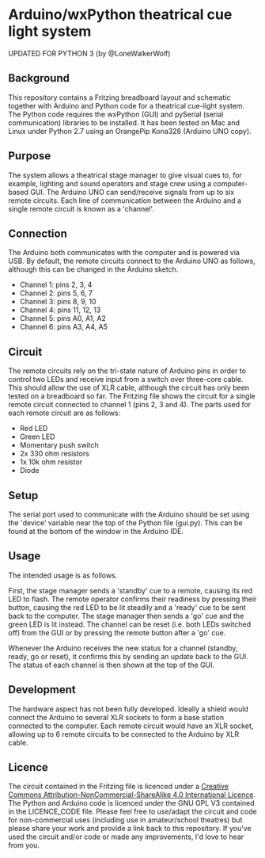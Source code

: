 Arduino/wxPython theatrical cue light system
============================================

UPDATED FOR PYTHON 3 (by @LoneWalkerWolf)

Background
----------

This repository contains a Fritzing breadboard layout and schematic together with Arduino and Python code for a theatrical cue-light system. The Python code requires the wxPython (GUI) and pySerial (serial communication) libraries to be installed. It has been tested on Mac and Linux under Python 2.7 using an OrangePip Kona328 (Arduino UNO copy).

Purpose
-------

The system allows a theatrical stage manager to give visual cues to, for example, lighting and sound operators and stage crew using a computer-based GUI. The Arduino UNO can send/receive signals from up to six remote circuits. Each line of communication between the Arduino and a single remote circuit is known as a 'channel'.

Connection
----------

The Arduino both communicates with the computer and is powered via USB. By default, the remote circuits connect to the Arduino UNO as follows, although this can be changed in the Arduino sketch.

* Channel 1: pins 2, 3, 4
* Channel 2: pins 5, 6, 7
* Channel 3: pins 8, 9, 10
* Channel 4: pins 11, 12, 13
* Channel 5: pins A0, A1, A2
* Channel 6: pins A3, A4, A5

Circuit
-------

The remote circuits rely on the tri-state nature of Arduino pins in order to control two LEDs and receive input from a switch over three-core cable. This should allow the use of XLR cable, although the circuit has only been tested on a breadboard so far. The Fritzing file shows the circuit for a single remote circuit connected to channel 1 (pins 2, 3 and 4). The parts used for each remote circuit are as follows:

* Red LED
* Green LED
* Momentary push switch
* 2x 330 ohm resistors
* 1x 10k ohm resistor
* Diode

Setup
-----

The serial port used to communicate with the Arduino should be set using the 'device' variable near the top of the Python file (gui.py). This can be found at the bottom of the window in the Arduino IDE.

Usage
-----

The intended usage is as follows.

First, the stage manager sends a 'standby' cue to a remote, causing its red LED to flash. The remote operator confirms their readiness by pressing their button, causing the red LED to be lit steadily and a 'ready' cue to be sent back to the computer. The stage manager then sends a 'go' cue and the green LED is lit instead. The channel can be reset (i.e. both LEDs switched off) from the GUI or by pressing the remote button after a 'go' cue.

Whenever the Arduino receives the new status for a channel (standby, ready, go or reset), it confirms this by sending an update back to the GUI. The status of each channel is then shown at the top of the GUI.

Development
-----------

The hardware aspect has not been fully developed. Ideally a shield would connect the Arduino to several XLR sockets to form a base station connected to the computer. Each remote circuit would have an XLR socket, allowing up to 6 remote circuits to be connected to the Arduino by XLR cable.

Licence
-------

The circuit contained in the Fritzing file is licenced under a [Creative Commons Attribution-NonCommercial-ShareAlike 4.0 International Licence](http://creativecommons.org/licenses/by-nc-sa/4.0/). The Python and Arduino code is licenced under the GNU GPL V3 contained in the LICENCE_CODE file. Please feel free to use/adapt the circuit and code for non-commercial uses (including use in amateur/school theatres) but please share your work and provide a link back to this repository. If you've used the circuit and/or code or made any improvements, I'd love to hear from you.
